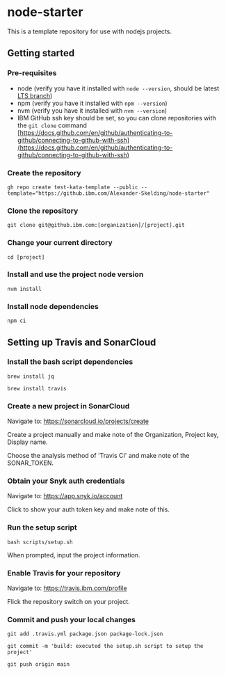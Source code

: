 # node-starter

This is a template repository for use with nodejs projects.

## Getting started

### Pre-requisites

- node (verify you have it installed with `node --version`, should be latest [LTS branch](https://nodejs.org/en/))
- npm (verify you have it installed with `npm --version`)
- nvm (verify you have it installed with `nvm --version`)
- IBM GitHub ssh key should be set, so you can clone repositories with the `git clone` command [https://docs.github.com/en/github/authenticating-to-github/connecting-to-github-with-ssh](https://docs.github.com/en/github/authenticating-to-github/connecting-to-github-with-ssh)

### Create the repository

```
gh repo create test-kata-template --public --template="https://github.ibm.com/Alexander-Skelding/node-starter"
```

### Clone the repository

```
git clone git@github.ibm.com:[organization]/[project].git
```

### Change your current directory

```
cd [project]
```

### Install and use the project node version

`nvm install`

### Install node dependencies

`npm ci`

## Setting up Travis and SonarCloud

### Install the bash script dependencies

```
brew install jq
```

```
brew install travis
```

### Create a new project in SonarCloud

Navigate to: https://sonarcloud.io/projects/create

Create a project manually and make note of the Organization, Project key, Display name.

Choose the analysis method of 'Travis CI' and make note of the SONAR_TOKEN.

### Obtain your Snyk auth credentials

Navigate to: https://app.snyk.io/account

Click to show your auth token key and make note of this.

### Run the setup script

```
bash scripts/setup.sh
```

When prompted, input the project information.

### Enable Travis for your repository

Navigate to: https://travis.ibm.com/profile

Flick the repository switch on your project.

### Commit and push your local changes

```
git add .travis.yml package.json package-lock.json
```

```
git commit -m 'build: executed the setup.sh script to setup the project'
```

```
git push origin main
```
